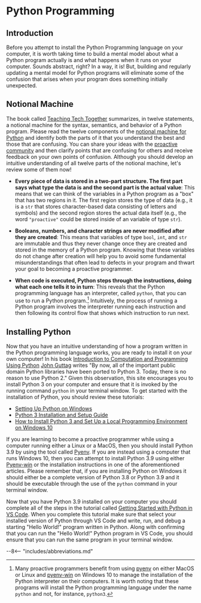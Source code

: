 # Python Programming

## Introduction

Before you attempt to install the Python Programming language on your computer,
it is worth taking time to build a mental model about what a Python program
actually is and what happens when it runs on your computer. Sounds abstract,
right? In a way, it is! But, building and regularly updating a mental model for
Python programs will eliminate some of the confusion that arises when your
program does something initially unexpected.

## Notional Machine

[//]: # (Note that the phrase "notional machine" must appear on one line)

The book called [Teaching Tech
Together](https://teachtogether.tech/en/index.html) summarizes, in twelve
statements, a notional machine for the syntax, semantics, and behavior of a
Python program. Please read the twelve components of the [notional machine for
Python](http://teachtogether.tech/en/#s:models-notional) and identify both the
parts of it that you understand the best and those that are confusing. You can
share your ideas with the [proactive
community](/proactive-community/community-connections/) and then clarify points
that are confusing for others and receive feedback on your own points of
confusion. Although you should develop an intuitive understanding of all twelve
parts of the notional machine, let's review some of them now!

- **Every piece of data is stored in a two-part structure. The first part says
  what type the data is and the second part is the actual value**: This means
  that we can think of the variables in a Python program as a "box" that
  has two regions in it. The first region stores the type of data (e.g., it is a
  `str` that stores character-based data consisting of letters and symbols) and
  the second region stores the actual data itself (e.g., the word `"proactive"`
  could be stored inside of an variable of type `str`).

- **Booleans, numbers, and character strings are never modified after they are
  created**: This means that variables of type `bool`, `int`, and `str` are
  immutable and thus they never change once they are created and stored in the
  memory of a Python program. Knowing that these variables do not change after
  creation will help you to avoid some fundamental misunderstandings that often
  lead to defects in your program and thwart your goal to becoming a proactive
  programmer.

- **When code is executed, Python steps through the instructions, doing what
  each one tells it to in turn**: This reveals that the Python programming
  language has an interpreter, called `python`, that you can use to run a Python
  program.[^1] Intuitively, the process of running a Python program involves the
  interpreter running each instruction and then following its control flow that
  shows which instruction to run next.

## Installing Python

Now that you have an intuitive understanding of how a program written in the
Python programming language works, you are ready to install it on your own
computer! In his book [Introduction to Computation and Programming Using
Python](https://mitpress.mit.edu/books/introduction-computation-and-programming-using-python-third-edition)
[John Guttag](https://people.csail.mit.edu/guttag/) writes "By now, all of the
important public domain Python libraries have been ported to Python 3. Today,
there is no reason to use Python 2." Given this observation, this site
encourages you to install Python 3 on your computer and ensure that it is
invoked by the running command `python` in your terminal window. To get started
with the installation of Python, you should review these tutorials:

* [Setting Up Python on Windows](https://realpython.com/lessons/python-windows-setup/)
* [Python 3 Installation and Setup Guide](https://realpython.com/installing-python/)
* [How to Install Python 3 and Set Up a Local Programming Environment on Windows
  10](https://www.digitalocean.com/community/tutorials/how-to-install-python-3-and-set-up-a-local-programming-environment-on-windows-10)

If you are learning to become a proactive programmer while using a computer
running either a Linux or a MacOS, then you should install Python 3.9 by using
the tool called [Pyenv](https://github.com/pyenv/pyenv). If you are instead
using a computer that runs Windows 10, then you can attempt to install Python
3.9 using either [Pyenv-win](https://github.com/pyenv-win/pyenv-win) or the
installation instructions in one of the aforementioned articles. Please remember
that, if you are installing Python on Windows it should either be a complete
version of Python 3.8 or Python 3.9 and it should be executable through the use
of the `python` command in your terminal window.

Now that you have Python 3.9 installed on your computer you should complete all
of the steps in the tutorial called [Getting Started with Python in VS
Code](https://code.visualstudio.com/docs/python/python-tutorial#_select-a-python-interpreter).
When you complete this tutorial make sure that select your installed version of
Python through VS Code and write, run, and debug a starting "Hello World!"
program written in Python. Along with confirming that you can run the "Hello
World!" Python program in VS Code, you should ensure that you can run the same
program in your terminal window.

[^1]: Many proactive programmers benefit from using
  [pyenv](https://github.com/pyenv/pyenv) on either MacOS or Linux and
  [pyenv-win](https://github.com/pyenv-win/pyenv-win) on Windows 10 to manage
  the installation of the Python interpreter on their computers. It is worth
  noting that these programs will install the Python programming language under
  the name `python` and not, for instance, `python3`.

--8<-- "includes/abbreviations.md"
